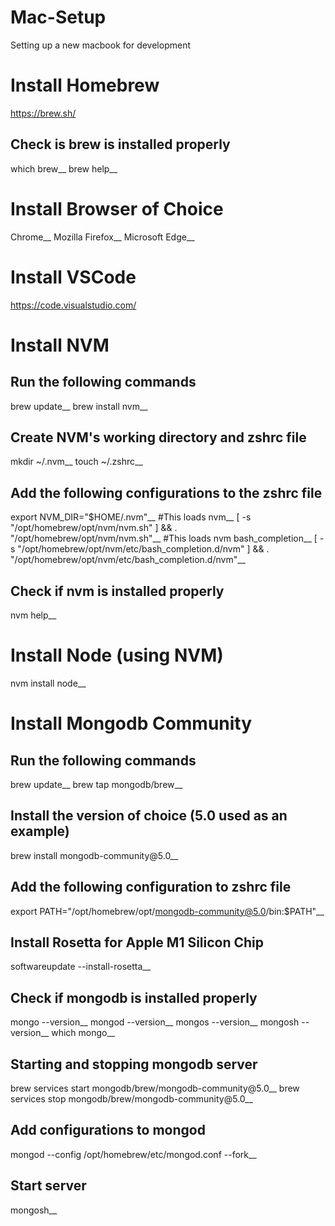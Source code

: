 # Mac-Setup
Setting up a new macbook for development

# Install Homebrew
https://brew.sh/

## Check is brew is installed properly
which brew__
brew help__

# Install Browser of Choice
Chrome__
Mozilla Firefox__
Microsoft Edge__

# Install VSCode
https://code.visualstudio.com/

# Install NVM

## Run the following commands
brew update__
brew install nvm__

## Create NVM's working directory and zshrc file
mkdir ~/.nvm__
touch ~/.zshrc__

## Add the following configurations to the zshrc file
export NVM_DIR="$HOME/.nvm"__
#This loads nvm__
[ -s "/opt/homebrew/opt/nvm/nvm.sh" ] && \. "/opt/homebrew/opt/nvm/nvm.sh"__
#This loads nvm bash_completion__
[ -s "/opt/homebrew/opt/nvm/etc/bash_completion.d/nvm" ] && \. "/opt/homebrew/opt/nvm/etc/bash_completion.d/nvm"__

## Check if nvm is installed properly
nvm help__

# Install Node (using NVM)
nvm install node__

# Install Mongodb Community
## Run the following commands
brew update__
brew tap mongodb/brew__

## Install the version of choice (5.0 used as an example)
brew install mongodb-community@5.0__

## Add the following configuration to zshrc file
export PATH="/opt/homebrew/opt/mongodb-community@5.0/bin:$PATH"__

## Install Rosetta for Apple M1 Silicon Chip
softwareupdate --install-rosetta__

## Check if mongodb is installed properly
mongo --version__
mongod --version__
mongos --version__
mongosh --version__
which mongo__

## Starting and stopping mongodb server
brew services start mongodb/brew/mongodb-community@5.0__
brew services stop mongodb/brew/mongodb-community@5.0__

## Add configurations to mongod 
mongod --config /opt/homebrew/etc/mongod.conf --fork__

## Start server
mongosh__
